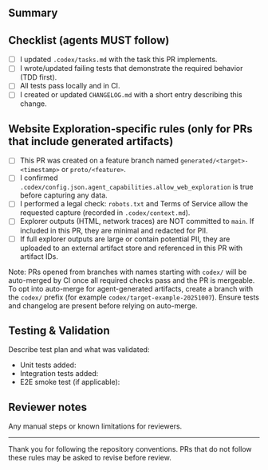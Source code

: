 <!-- Pull Request Template for agent and human contributors -->

## Summary

<!-- Short description of the change -->

## Checklist (agents MUST follow)

- [ ] I updated `.codex/tasks.md` with the task this PR implements.
- [ ] I wrote/updated failing tests that demonstrate the required behavior (TDD first).
- [ ] All tests pass locally and in CI.
- [ ] I created or updated `CHANGELOG.md` with a short entry describing this change.

## Website Exploration-specific rules (only for PRs that include generated artifacts)

- [ ] This PR was created on a feature branch named `generated/<target>-<timestamp>` or `proto/<feature>`.
- [ ] I confirmed `.codex/config.json.agent_capabilities.allow_web_exploration` is true before capturing any data.
- [ ] I performed a legal check: `robots.txt` and Terms of Service allow the requested capture (recorded in `.codex/context.md`).
- [ ] Explorer outputs (HTML, network traces) are NOT committed to `main`. If included in this PR, they are minimal and redacted for PII.
- [ ] If full explorer outputs are large or contain potential PII, they are uploaded to an external artifact store and referenced in this PR with artifact IDs.

Note: PRs opened from branches with names starting with `codex/` will be auto-merged by CI once all required checks pass and the PR is mergeable. To opt into auto-merge for agent-generated artifacts, create a branch with the `codex/` prefix (for example `codex/target-example-20251007`). Ensure tests and changelog are present before relying on auto-merge.

## Testing & Validation

Describe test plan and what was validated:

- Unit tests added:
- Integration tests added:
- E2E smoke test (if applicable):

## Reviewer notes

Any manual steps or known limitations for reviewers.

---

Thank you for following the repository conventions. PRs that do not follow these rules may be asked to revise before review.
